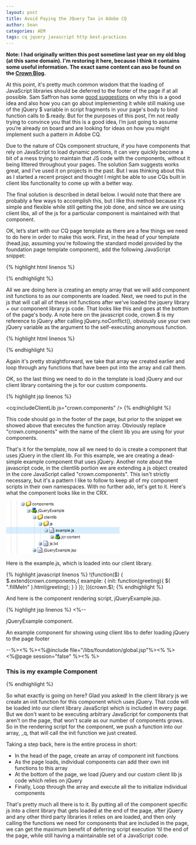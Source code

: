 ```yaml
---
layout: post
title: Avoid Paying the JQuery Tax in Adobe CQ
author: Sean
categories: AEM
tags: cq jquery javascript http best-practices
---
```


<p class="text-muted"><strong>Note: I had originally written this post sometime last year on my old blog (at this same domain).  I'm restoring it here, because I think it contains some useful information.  The exact same content can aso be found on the <a href="http://www.crownpartners.com/blog/avoid-paying-jquery-tax-adobe-cq">Crown Blog</a>.</strong></p>

At this point, it's pretty much common wisdom that the loading of JavaScript libraries should be deferred to the footer of the page if at all possible.  Sam Saffron has some [good suggestions][1] on why this is a good idea and also how you can go about implementing it while still making use of the jQuery $ variable in script fragments in your page's body to bind function calls to $.ready.  But for the purposes of this post, I’m not really trying to convince you that this is a good idea, I’m just going to assume you’re already on board and are looking for ideas on how you might implement such a pattern in Adobe CQ.

Due to the nature of CQs component structure, if you have components that rely on JavaScript to load dynamic portions, it can very quickly become a bit of a mess trying to maintain that JS code with the components, without it being littered throughout your pages.  The solution Sam suggests works great, and I’ve used it on projects in the past.  But I was thinking about this as I started a recent project and thought I might be able to use CQs built in client libs functionality to come up with a better way.

The final solution is described in detail below.  I would note that there are probably a few ways to accomplish this, but I like this method because it's simple and flexible while still getting the job done, and since we are using client libs, all of the js for a particular component is maintained with that component.
<!--more-->

OK, let’s start with our CQ page template as there are a few things we need to do here in order to make this work.  First, in the head of your template (head.jsp, assuming you're following the standard model provided by the foundation page template component), add the following JavaScript snippet:

{% highlight html linenos %}
<script type="text/javascript">
  //an array of functions to init components, which we will execute after we load jquery at the end of the page
  window._q=[];
</script>
{% endhighlight %}

All we are doing here is creating an empty array that we will add component init functions to as our components are loaded.  Next, we need to put in the js that will call all of these init functions after we've loaded the jquery library + our component library js code.  That looks like this and goes at the bottom of the page's body.  A note here on the javascript code, crown.$ is my reference to jQuery after calling jQuery.noConflict(), obviously use your own jQuery variable as the argument to the self-executing anonymous function.

{% highlight html linenos %}
<script type="text/javascript">
  !(function($) {
    $.each(window._q,function(index,f){
      f();
    });
  })(crown.$);
</script>
{% endhighlight %}

Again it's pretty straightforward, we take that array we created earlier and loop through any functions that have been put into the array and call them.

OK, so the last thing we need to do in the template is load jQuery and our client library containing the js for our custom components.

{% highlight jsp linenos %}
<script src="//ajax.googleapis.com/ajax/libs/jquery/1.8.3/jquery.min.js"></script>
<cq:includeClientLib js="crown.components" />
{% endhighlight %}

This code should go in the footer of the page, but prior to the snippet we showed above that executes the function array. Obviously replace "crown.components" with the name of the client lib you are using for your components.

That's it for the template, now all we need to do is create a component that uses jQuery in the client lib. For this example, we are creating a dead-simple example component that uses jQuery. Another note about the javascript code, in the clientlib portion we are extending a js object created in the core JavaScript called "crown.components". This isn't strictly necessary, but it's a pattern I like to follow to keep all of my component scripts in their own namespaces. With no further ado, let's get to it. Here's what the component looks like in the CRX.

![CRXDE Screen-shot of the example component.](/static/img/crxde-js.png)

Here is the example.js, which is loaded into our client library.

{% highlight javascript linenos %}
!(function($) {
  $.extend(crown.components,{
    example: {
      init: function(greeting){
        $( ".fillMeIn" ).html(greeting);
      }
    }
  });
})(crown.$);
{% endhighlight %}

And here is the component rendering script, jQueryExample.jsp.

{% highlight jsp linenos %}
<%--
 
jQueryExample component.
 
An example component for showing using client libs to defer loading jQuery to the page footer
 
--%><%
%><%@include file="/libs/foundation/global.jsp"%><%
%><%@page session="false" %><%
%>
<h3>This is my example Component</h3>
<span class="fillMeIn"></span>
 
<script type="text/javascript">
  window._q.push(function(){
    crown.components.example.init("helloWorld");
  });
</script>
{% endhighlight %}

So what exactly is going on here? Glad you asked! In the client library js we create an init function for this component which uses jQuery. That code will be loaded into our client library JavaScript which is included in every page. But we don't want to be executing arbitrary JavaScript for components that aren't on the page, that won't scale as our number of components grows. So in the rendering script for the component, we push a function into our array, \_q, that will call the init function we just created.

Taking a step back, here is the entire process in short:

- In the head of the page, create an array of component init functions
- As the page loads, individual components can add their own init functions to this array
- At the bottom of the page, we load jQuery and our custom client lib js code which relies on jQuery
- Finally, Loop through the array and execute all the to initialize individual components

That's pretty much all there is to it.  By putting all of the component specific js into a client library that gets loaded at the end of the page, after jQuery and any other third party libraries it relies on are loaded, and then only calling the functions we need for components that are included in the page, we can get the maximum benefit of deferring script execution ‘til the end of the page, while still having a maintainable set of a JavaScript code.

[1]: http://samsaffron.com/archive/2012/02/17/stop-paying-your-jquery-tax